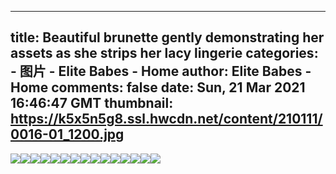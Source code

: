 
---
title: Beautiful brunette gently demonstrating her assets as she strips her lacy lingerie
categories: 
    - 图片
    - Elite Babes - Home
author: Elite Babes - Home
comments: false
date: Sun, 21 Mar 2021 16:46:47 GMT
thumbnail: https://k5x5n5g8.ssl.hwcdn.net/content/210111/0016-01_1200.jpg
---

<div>   
<img src="https://k5x5n5g8.ssl.hwcdn.net/content/210111/0016-01_1200.jpg" referrerpolicy="no-referrer"><img src="https://k5x5n5g8.ssl.hwcdn.net/content/210111/0016-02_1200.jpg" referrerpolicy="no-referrer"><img src="https://k5x5n5g8.ssl.hwcdn.net/content/210111/0016-03_1800.jpg" referrerpolicy="no-referrer"><img src="https://k5x5n5g8.ssl.hwcdn.net/content/210111/0016-04_1200.jpg" referrerpolicy="no-referrer"><img src="https://k5x5n5g8.ssl.hwcdn.net/content/210111/0016-05_1200.jpg" referrerpolicy="no-referrer"><img src="https://k5x5n5g8.ssl.hwcdn.net/content/210111/0016-06_1200.jpg" referrerpolicy="no-referrer"><img src="https://k5x5n5g8.ssl.hwcdn.net/content/210111/0016-07_1200.jpg" referrerpolicy="no-referrer"><img src="https://k5x5n5g8.ssl.hwcdn.net/content/210111/0016-08_1200.jpg" referrerpolicy="no-referrer"><img src="https://k5x5n5g8.ssl.hwcdn.net/content/210111/0016-09_1800.jpg" referrerpolicy="no-referrer"><img src="https://k5x5n5g8.ssl.hwcdn.net/content/210111/0016-10_1800.jpg" referrerpolicy="no-referrer"><img src="https://k5x5n5g8.ssl.hwcdn.net/content/210111/0016-11_1200.jpg" referrerpolicy="no-referrer"><img src="https://k5x5n5g8.ssl.hwcdn.net/content/210111/0016-12_1800.jpg" referrerpolicy="no-referrer"><img src="https://k5x5n5g8.ssl.hwcdn.net/content/210111/0016-13_1800.jpg" referrerpolicy="no-referrer"><img src="https://k5x5n5g8.ssl.hwcdn.net/content/210111/0016-14_1200.jpg" referrerpolicy="no-referrer"><img src="https://k5x5n5g8.ssl.hwcdn.net/content/210111/0016-15_1800.jpg" referrerpolicy="no-referrer">  
</div>
            
